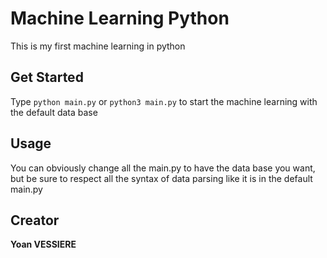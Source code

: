 # Machine Learning Python
This is my first machine learning in python

## Get Started
Type `python main.py` or `python3 main.py` to start the machine learning with the default data base

## Usage
You can obviously change all the main.py to have the data base you want, but be sure to respect all the syntax of data parsing like it is in the default main.py

## Creator
**Yoan VESSIERE**
